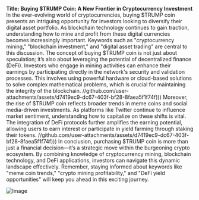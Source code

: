 **Title: Buying $TRUMP Coin: A New Frontier in Cryptocurrency Investment**
In the ever-evolving world of cryptocurrencies, buying $TRUMP coin presents an intriguing opportunity for investors looking to diversify their digital asset portfolio. As blockchain technology continues to gain traction, understanding how to mine and profit from these digital currencies becomes increasingly important. Keywords such as "cryptocurrency mining," "blockchain investment," and "digital asset trading" are central to this discussion.
The concept of buying $TRUMP coin is not just about speculation; it’s also about leveraging the potential of decentralized finance (DeFi). Investors who engage in mining activities can enhance their earnings by participating directly in the network's security and validation processes. This involves using powerful hardware or cloud-based solutions to solve complex mathematical problems, which is crucial for maintaining the integrity of the blockchain.
 //github.com/user-attachments/assets/d7419ec9-dc67-403f-bf28-8faea5f1f74f)))
Moreover, the rise of $TRUMP coin reflects broader trends in meme coins and social media-driven investments. As platforms like Twitter continue to influence market sentiment, understanding how to capitalize on these shifts is vital. The integration of DeFi protocols further amplifies the earning potential, allowing users to earn interest or participate in yield farming through staking their tokens.
 //github.com/user-attachments/assets/d7419ec9-dc67-403f-bf28-8faea5f1f74f)))
In conclusion, purchasing $TRUMP coin is more than just a financial decision—it’s a strategic move within the burgeoning crypto ecosystem. By combining knowledge of cryptocurrency mining, blockchain technology, and DeFi applications, investors can navigate this dynamic landscape effectively. Remember, staying informed about keywords like "meme coin trends," "crypto mining profitability," and "DeFi yield opportunities" will keep you ahead in this exciting journey.

![Image](https://github.com/user-attachments/assets/4a25d116-2220-4385-b08e-f287af8fcbc4)
